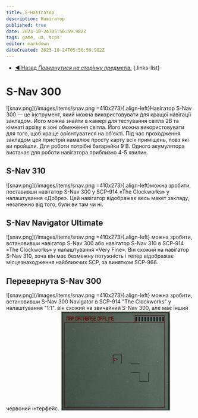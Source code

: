 ```yaml
---
title: S-Навігатор
description: Навігатор
published: true
date: 2023-10-24T05:50:59.982Z
tags: game, ua, scps
editor: markdown
dateCreated: 2023-10-24T05:50:59.982Z
---
```


- [:arrow_backward: Назад *Повернутися на сторінку предметів.*](/uk/game/items#items)
{.links-list}
# S-Nav 300
![snav.png](/images/items/snav.png =410x273){.align-left}Навігатор S-Nav 300 — це інструмент, який можна використовувати для кращої навігації закладом. Його можна знайти в камері для тестування світла 2B та кімнаті архіву в зоні обмеження світла. Його можна використовувати для того, щоб краще орієнтуватися на об'єкті. Під час проходження закладом цей пристрій намалює просту карту всіх приміщень, повз які ви пройшли. Для роботи потрібні батарейки 9 В. Одного акумулятора вистачає для роботи навігатора приблизно 4-5 хвилин.
⠀
⠀
⠀
## S-Nav 310
![snav.png](/images/items/snav.png =410x273){.align-left}можна зробити, поставивши навігатор S-Nav 300 у SCP-914 «The Clockworks» у налаштування «Добре». Цей навігатор відображає весь макет закладу, незалежно від того, були ви там чи ні.
⠀
⠀
⠀
⠀
⠀
⠀
⠀
## S-Nav Navigator Ultimate
![snav.png](/images/items/snav.png =410x273){.align-left}
можна зробити, встановивши навігатор S-Nav 300 або навігатор S-Nav 310 в SCP-914 «The Clockworks» у налаштування «Very Fine». Він схожий на навігатор S-Nav 310, хоча він має безмежну потужність і тепер відображає місцезнаходження найближчих SCP, за винятком SCP-966.
⠀
⠀
⠀
⠀
⠀
⠀
## Перевернута S-Nav 300
![snav.png](/images/items/snav.png =410x273){.align-left}
можна зробити, встановивши S-Nav 300 Navigator в SCP-914 "The Clockworks" у налаштування "1:1".
він схожий на звичайний S-Nav 300, але має інший червоний інтерфейс.
![reversedsnav.png](/images/items/reversedsnav.png)